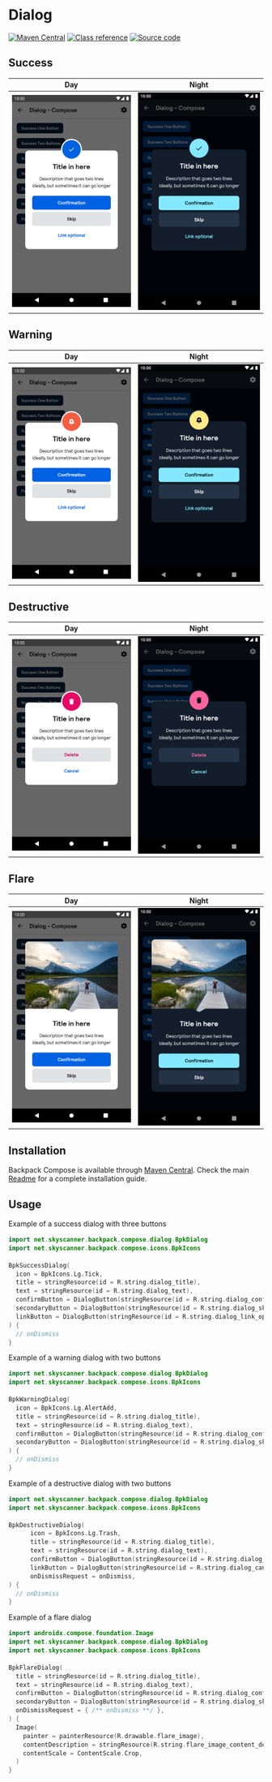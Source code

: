 # Dialog

[![Maven Central](https://img.shields.io/maven-central/v/net.skyscanner.backpack/backpack-compose)](https://search.maven.org/artifact/net.skyscanner.backpack/backpack-compose)
[![Class reference](https://img.shields.io/badge/Class%20reference-Android-blue)](https://backpack.github.io/android/backpack-compose/net.skyscanner.backpack.compose.dialog)
[![Source code](https://img.shields.io/badge/Source%20code-GitHub-lightgrey)](https://github.com/Skyscanner/backpack-android/tree/main/backpack-compose/src/main/kotlin/net/skyscanner/backpack/compose/dialog)

## Success

| Day | Night |
| --- | --- |
| ![Success Dialog component](https://raw.githubusercontent.com/Skyscanner/backpack-android/main/docs/compose/Dialog/screenshots/success.png) |![Success Dialog component - dark mode](https://raw.githubusercontent.com/Skyscanner/backpack-android/main/docs/compose/Dialog/screenshots/success_dm.png) |

## Warning

| Day | Night |
| --- | --- |
| ![Warning Dialog component](https://raw.githubusercontent.com/Skyscanner/backpack-android/main/docs/compose/Dialog/screenshots/warning.png) |![Warning Dialog component - dark mode](https://raw.githubusercontent.com/Skyscanner/backpack-android/main/docs/compose/Dialog/screenshots/warning_dm.png) |

## Destructive

| Day | Night |
| --- | --- |
| ![Destructive Dialog component](https://raw.githubusercontent.com/Skyscanner/backpack-android/main/docs/compose/Dialog/screenshots/destructive.png) |![Destructive Dialog component - dark mode](https://raw.githubusercontent.com/Skyscanner/backpack-android/main/docs/compose/Dialog/screenshots/destructive_dm.png) |

## Flare

| Day | Night |
| --- | --- |
| ![Flare Dialog component](https://raw.githubusercontent.com/Skyscanner/backpack-android/main/docs/compose/Dialog/screenshots/flare.png) |![Flare Dialog component - dark mode](https://raw.githubusercontent.com/Skyscanner/backpack-android/main/docs/compose/Dialog/screenshots/flare_dm.png) |

## Installation

Backpack Compose is available
through [Maven Central](https://search.maven.org/artifact/net.skyscanner.backpack/backpack-compose). Check the
main [Readme](https://github.com/skyscanner/backpack-android#installation) for a complete installation guide.

## Usage

Example of a success dialog with three buttons

```Kotlin
import net.skyscanner.backpack.compose.dialog.BpkDialog
import net.skyscanner.backpack.compose.icons.BpkIcons

BpkSuccessDialog(
  icon = BpkIcons.Lg.Tick,
  title = stringResource(id = R.string.dialog_title),
  text = stringResource(id = R.string.dialog_text),
  confirmButton = DialogButton(stringResource(id = R.string.dialog_confirmation)) { /** onClick **/ },
  secondaryButton = DialogButton(stringResource(id = R.string.dialog_skip)) { /** onClick **/ },
  linkButton = DialogButton(stringResource(id = R.string.dialog_link_optional)) { /** onClick **/ },
) {
  // onDismiss
}
```

Example of a warning dialog with two buttons

```Kotlin
import net.skyscanner.backpack.compose.dialog.BpkDialog
import net.skyscanner.backpack.compose.icons.BpkIcons

BpkWarningDialog(
  icon = BpkIcons.Lg.AlertAdd,
  title = stringResource(id = R.string.dialog_title),
  text = stringResource(id = R.string.dialog_text),
  confirmButton = DialogButton(stringResource(id = R.string.dialog_confirmation)) { /** onClick **/ },
  secondaryButton = DialogButton(stringResource(id = R.string.dialog_skip)) { /** onClick **/ },
) {
  // onDismiss
}
```

Example of a destructive dialog with two buttons

```Kotlin
import net.skyscanner.backpack.compose.dialog.BpkDialog
import net.skyscanner.backpack.compose.icons.BpkIcons

BpkDestructiveDialog(
      icon = BpkIcons.Lg.Trash,
      title = stringResource(id = R.string.dialog_title),
      text = stringResource(id = R.string.dialog_text),
      confirmButton = DialogButton(stringResource(id = R.string.dialog_delete)) { /** onClick **/ },
      linkButton = DialogButton(stringResource(id = R.string.dialog_cancel)) { /** onClick **/ },
      onDismissRequest = onDismiss,
) {
  // onDismiss
}
```

Example of a flare dialog

```Kotlin
import androidx.compose.foundation.Image
import net.skyscanner.backpack.compose.dialog.BpkDialog
import net.skyscanner.backpack.compose.icons.BpkIcons

BpkFlareDialog(
  title = stringResource(id = R.string.dialog_title),
  text = stringResource(id = R.string.dialog_text),
  confirmButton = DialogButton(stringResource(id = R.string.dialog_confirmation)) { /** onClick **/ },
  secondaryButton = DialogButton(stringResource(id = R.string.dialog_skip)) { /** onClick **/ },
  onDismissRequest = { /** onDismiss **/ },
) {
  Image(
    painter = painterResource(R.drawable.flare_image),
    contentDescription = stringResource(R.string.flare_image_content_description),
    contentScale = ContentScale.Crop,
  )
}
```
